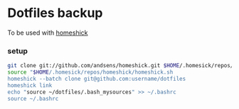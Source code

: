 # Dotfiles backup

To be used with [homeshick](https://github.com/andsens/homeshick)

### setup

```sh
git clone git://github.com/andsens/homeshick.git $HOME/.homesick/repos/homeshick
source "$HOME/.homesick/repos/homeshick/homeshick.sh
homeshick --batch clone git@github.com:username/dotfiles
homeshick link
echo "source ~/dotfiles/.bash_mysources" >> ~/.bashrc
source ~/.bashrc
```
